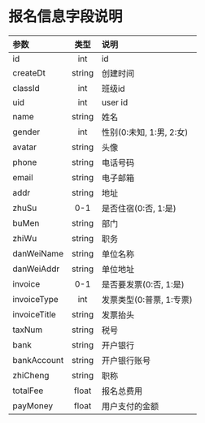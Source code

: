 # 报名信息字段说明

|  参数  |  类型  |  说明  |
| :---- | :----: | :----  |
|  id  |  int  |  id  |
|  createDt  |  string  | 创建时间 |
|  classId  |  int  |  班级id  |
|  uid  |  int  |  user id  |
|  name  |  string  |  姓名  |
|  gender  |  int  |  性别(0:未知, 1:男, 2:女)  |
|  avatar  |  string  |  头像  |
|  phone  |  string  |  电话号码  |
|  email  |  string  |  电子邮箱  |
|  addr  |  string  |  地址  |
|  zhuSu  |  0-1  |  是否住宿(0:否, 1:是)  |
|  buMen  |  string  |  部门  |
|  zhiWu  |  string  |  职务  |
|  danWeiName  |  string  |  单位名称  |
|  danWeiAddr  |  string  |  单位地址  |
|  invoice  |  0-1  |  是否要发票(0:否, 1:是)  |
|  invoiceType  |  int  |  发票类型(0:普票, 1:专票)  |
|  invoiceTitle  |  string  |  发票抬头  |
|  taxNum  |  string  |  税号  |
|  bank  |  string  |  开户银行  |
|  bankAccount  |  string  |  开户银行账号  |
|  zhiCheng  |  string  |  职称  |
|  totalFee  |  float  |  报名总费用  |
|  payMoney  |  float  |  用户支付的金额  |